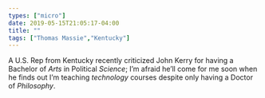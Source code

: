 ```yaml
---
types: ["micro"]
date: 2019-05-15T21:05:17-04:00
title: ""
tags: ["Thomas Massie","Kentucky"]
---
```

A U.S. Rep from Kentucky recently criticized John Kerry for having a Bachelor of *Arts* in Political *Science*; I’m afraid he’ll come for me soon when he finds out I’m teaching *technology* courses despite only having a Doctor of *Philosophy*.
